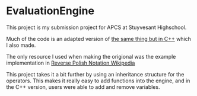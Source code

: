 # EvaluationEngine

This project is my submission project for APCS at Stuyvesant Highschool.

Much of the code is an adapted version of [the same thing but in C++](https://gist.github.com/Sam-Belliveau/3c90f0f05368f0e5dbb0c9a0b37e1025) which I also made.

The only resource I used when making the origional was the example implementation in [Reverse Polish Notation Wikipedia](https://en.wikipedia.org/wiki/Reverse_Polish_notation#Postfix_evaluation_algorithm)

This project takes it a bit further by using an inheritance structure for the operators. This makes it really easy to add functions into the engine, and in the C++ version, users were able to add and remove variables.
